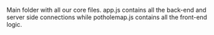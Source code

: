 Main folder with all our core files. app.js contains all the back-end and server side connections while potholemap.js contains all the front-end logic.
